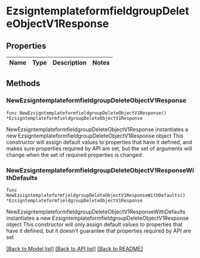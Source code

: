 # EzsigntemplateformfieldgroupDeleteObjectV1Response

## Properties

Name | Type | Description | Notes
------------ | ------------- | ------------- | -------------

## Methods

### NewEzsigntemplateformfieldgroupDeleteObjectV1Response

`func NewEzsigntemplateformfieldgroupDeleteObjectV1Response() *EzsigntemplateformfieldgroupDeleteObjectV1Response`

NewEzsigntemplateformfieldgroupDeleteObjectV1Response instantiates a new EzsigntemplateformfieldgroupDeleteObjectV1Response object
This constructor will assign default values to properties that have it defined,
and makes sure properties required by API are set, but the set of arguments
will change when the set of required properties is changed

### NewEzsigntemplateformfieldgroupDeleteObjectV1ResponseWithDefaults

`func NewEzsigntemplateformfieldgroupDeleteObjectV1ResponseWithDefaults() *EzsigntemplateformfieldgroupDeleteObjectV1Response`

NewEzsigntemplateformfieldgroupDeleteObjectV1ResponseWithDefaults instantiates a new EzsigntemplateformfieldgroupDeleteObjectV1Response object
This constructor will only assign default values to properties that have it defined,
but it doesn't guarantee that properties required by API are set


[[Back to Model list]](../README.md#documentation-for-models) [[Back to API list]](../README.md#documentation-for-api-endpoints) [[Back to README]](../README.md)


